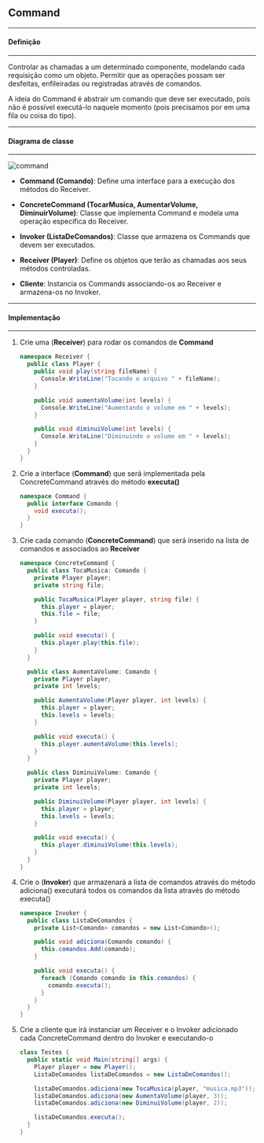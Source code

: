 ## Command
***
#### Definição
***

Controlar as chamadas a um determinado componente, modelando cada requisição como um objeto. Permitir que as operações possam ser desfeitas,
enfileiradas ou registradas através de comandos.

A ideia do Command é abstrair um comando que deve ser executado, pois não é possível executá-lo naquele momento (pois precisamos por em uma fila
ou coisa do tipo).

***
#### Diagrama de classe
***

![command](https://cloud.githubusercontent.com/assets/14116020/26088703/074c85da-39cf-11e7-9d2e-c3f46662c6c2.png)

* **Command (Comando)**: Define uma interface para a execução dos métodos do Receiver.

* **ConcreteCommand (TocarMusica, AumentarVolume, DiminuirVolume)**: Classe que implementa Command e modela uma operação específica do Receiver.

* **Invoker (ListaDeComandos)**: Classe que armazena os Commands que devem ser executados.

* **Receiver (Player)**: Define os objetos que terão as chamadas aos seus métodos controladas.

* **Cliente**: Instancia os Commands associando-os ao Receiver e armazena-os no Invoker.

***
#### Implementação
***

1. Crie uma (**Receiver**) para rodar os comandos de **Command**

    ```c#
    namespace Receiver {
      public class Player {
        public void play(string fileName) {
          Console.WriteLine("Tocando o arquivo " + fileName);
        }
    
        public void aumentaVolume(int levels) {
          Console.WriteLine("Aumentando o volume em " + levels);
        }
    
        public void diminuiVolume(int levels) {
          Console.WriteLine("Diminuindo o volume em " + levels);
        }
      }
    }
    ```

2. Crie a interface (**Command**) que será implementada pela ConcreteCommand através do método **executa()**

    ```c#
    namespace Command {
      public interface Comando {
        void executa();
      }
    }
    ```

3. Crie cada comando (**ConcreteCommand**) que será inserido na lista de comandos e associados ao **Receiver**

    ```c#
    namespace ConcreteCommand {
      public class TocaMusica: Comando {
        private Player player;
        private string file;
    
        public TocaMusica(Player player, string file) {
          this.player = player;
          this.file = file;
        }
    
        public void executa() {
          this.player.play(this.file);
        }
      }
    
      public class AumentaVolume: Comando {
        private Player player;
        private int levels;
    
        public AumentaVolume(Player player, int levels) {
          this.player = player;
          this.levels = levels;
        }
    
        public void executa() {
          this.player.aumentaVolume(this.levels);
        }
      }
    
      public class DiminuiVolume: Comando {
        private Player player;
        private int levels;
    
        public DiminuiVolume(Player player, int levels) {
          this.player = player;
          this.levels = levels;
        }
    
        public void executa() {
          this.player.diminuiVolume(this.levels);
        }
      }
    }
    ```

4. Crie o (**Invoker**) que armazenará a lista de comandos através do método adiciona() executará todos os comandos da lista através do método
   executa()

    ```c#
    namespace Invoker {
      public class ListaDeComandos {
        private List<Comando> comandos = new List<Comando>();
    
        public void adiciona(Comando comando) {
          this.comandos.Add(comando);
        }
    
        public void executa() {
          foreach (Comando comando in this.comandos) {
            comando.executa();
          }
        }
      }
    }
    ```

5. Crie a cliente que irá instanciar um Receiver e o Invoker adicionado cada ConcreteCommand dentro do Invoker e executando-o

    ```c#
    class Testes {
      public static void Main(string[] args) {
        Player player = new Player();
        ListaDeComandos listaDeComandos = new ListaDeComandos();
    
        listaDeComandos.adiciona(new TocaMusica(player, "musica.mp3"));
        listaDeComandos.adiciona(new AumentaVolume(player, 3));
        listaDeComandos.adiciona(new DiminuiVolume(player, 2));
    
        listaDeComandos.executa();
      }
    }
    ```

